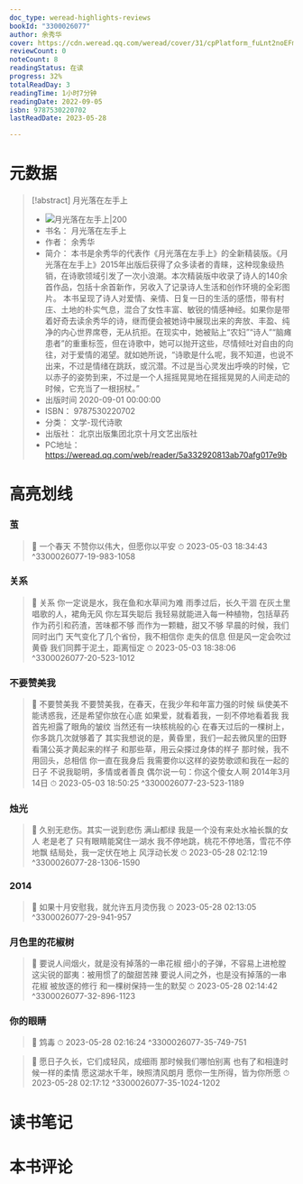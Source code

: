 ```yaml
---
doc_type: weread-highlights-reviews
bookId: "3300026077"
author: 余秀华
cover: https://cdn.weread.qq.com/weread/cover/31/cpPlatform_fuLnt2noEFmgyyRQvN8d3a/t7_cpPlatform_fuLnt2noEFmgyyRQvN8d3a.jpg
reviewCount: 0
noteCount: 8
readingStatus: 在读
progress: 32%
totalReadDay: 3
readingTime: 1小时7分钟
readingDate: 2022-09-05
isbn: 9787530220702
lastReadDate: 2023-05-28

---
```

# 元数据
> [!abstract] 月光落在左手上
> - ![ 月光落在左手上|200](https://cdn.weread.qq.com/weread/cover/31/cpPlatform_fuLnt2noEFmgyyRQvN8d3a/t7_cpPlatform_fuLnt2noEFmgyyRQvN8d3a.jpg)
> - 书名： 月光落在左手上
> - 作者： 余秀华
> - 简介： 本书是余秀华的代表作《月光落在左手上》的全新精装版。《月光落在左手上》2015年出版后获得了众多读者的青睐，这种现象级热销，在诗歌领域引发了一次小浪潮。本次精装版中收录了诗人的140余首作品，包括十余首新作，另收入了记录诗人生活和创作环境的全彩图片。
本书呈现了诗人对爱情、亲情、日复一日的生活的感悟，带有村庄、土地的朴实气息，混合了女性丰富、敏锐的情感神经。如果你是带着好奇去读余秀华的诗，继而便会被她诗中展现出来的奔放、丰盈、纯净的内心世界席卷，无从抗拒。在现实中，她被贴上“农妇”“诗人”“脑瘫患者”的重重标签，但在诗歌中，她可以抛开这些，尽情倾吐对自由的向往，对于爱情的渴望。就如她所说，“诗歌是什么呢，我不知道，也说不出来，不过是情绪在跳跃，或沉潜。不过是当心灵发出呼唤的时候，它以赤子的姿势到来，不过是一个人摇摇晃晃地在摇摇晃晃的人间走动的时候，它充当了一根拐杖。”
> - 出版时间 2020-09-01 00:00:00
> - ISBN： 9787530220702
> - 分类： 文学-现代诗歌
> - 出版社： 北京出版集团北京十月文艺出版社
> - PC地址：https://weread.qq.com/web/reader/5a332920813ab70afg017e9b

# 高亮划线

### 茧

> 📌 一个春天
不赞你以伟大，但愿你以平安 
> ⏱ 2023-05-03 18:34:43 ^3300026077-19-983-1058

### 关系

> 📌 关系
你一定说是水，我在鱼和水草间为难
雨季过后，长久干涸
在灰土里唱歌的人，裙角无风
你左耳失聪后
我轻易就能进入每一种植物，包括草药
作为药引和药渣，苦味都不够
而作为一颗糖，甜又不够
早晨的时候，我们同时出门
天气变化了几个省份，我不相信你
走失的信息
但是风一定会吹过黄昏
我们同葬于泥土，距离恒定 
> ⏱ 2023-05-03 18:38:06 ^3300026077-20-523-1012

### 不要赞美我

> 📌 不要赞美我
不要赞美我，在春天，在我少年和年富力强的时候
纵使美不能诱惑我，还是希望你放在心底
如果爱，就看着我，一刻不停地看着我
我首先袒露了眼角的皱纹
当然还有一块核桃般的心
在春天过后的一棵树上，你多跳几次就够着了
其实我想说的是，黄昏里，我们一起去微风里的田野
看蒲公英才黄起来的样子
和那些草，用云朵搽过身体的样子
那时候，我不用回头，总相信
你一直在我身后
我需要你以这样的姿势歌颂和我在一起的日子
不说我聪明，多情或者善良
偶尔说一句：你这个傻女人啊
2014年3月14日 
> ⏱ 2023-05-03 18:50:25 ^3300026077-23-523-1189

### 烛光

> 📌 久别无悲伤。其实一说到悲伤
满山都绿
我是一个没有来处水袖长飘的女人
老是老了
只有眼睛能窝住一湖水
我不停地跳，桃花不停地落，雪花不停地飘
结局处，我一定伏在地上
风浮动长发 
> ⏱ 2023-05-28 02:12:19 ^3300026077-28-1306-1590

### 2014

> 📌 如果十月安慰我，就允许五月烫伤我 
> ⏱ 2023-05-28 02:13:05 ^3300026077-29-941-957

### 月色里的花椒树

> 📌 要说人间烟火，就是没有掉落的一串花椒
细小的子弹，不容易上进枪膛
这尖锐的鄙夷：被用惯了的酸甜苦辣
要说人间之外，也是没有掉落的一串花椒
被放逐的修行
和一棵树保持一生的默契 
> ⏱ 2023-05-28 02:14:42 ^3300026077-32-896-1123

### 你的眼睛

> 📌 鸩毒 
> ⏱ 2023-05-28 02:16:24 ^3300026077-35-749-751

> 📌 愿日子久长，它们成轻风，成细雨
那时候我们哪怕别离
也有了和相逢时候一样的柔情
愿这湖水千年，映照清风朗月
愿你一生所得，皆为你所愿 
> ⏱ 2023-05-28 02:17:12 ^3300026077-35-1024-1202

# 读书笔记

# 本书评论
